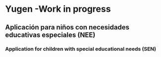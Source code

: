 # Yugen -Work in progress

<h2> Aplicación para niños con necesidades educativas especiales (NEE)</h2>
<h3> Application for children with special educational needs (SEN) </h3>
